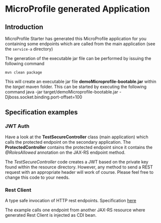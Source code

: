 # MicroProfile generated Application

## Introduction

MicroProfile Starter has generated this MicroProfile application for you containing some endpoints which are called from the main application (see the `service-a` directory)

The generation of the executable jar file can be performed by issuing the following command

    mvn clean package

This will create an executable jar file **demoMicroprofile-bootable.jar** within the _target_ maven folder. This can be started by executing the following command
    java -jar target/demoMicroprofile-bootable.jar -Djboss.socket.binding.port-offset=100



## Specification examples


### JWT Auth

Have a look at the **TestSecureController** class (main application) which calls the protected endpoint on the secondary application.
The **ProtectedController** contains the protected endpoint since it contains the _@RolesAllowed_ annotation on the JAX-RS endpoint method.

The _TestSecureController_ code creates a JWT based on the private key found within the resource directory.
However, any method to send a REST request with an appropriate header will work of course. Please feel free to change this code to your needs.



### Rest Client

A type safe invocation of HTTP rest endpoints. Specification [here](https://microprofile.io/project/eclipse/microprofile-rest-client)

The example calls one endpoint from another JAX-RS resource where generated Rest Client is injected as CDI bean.
